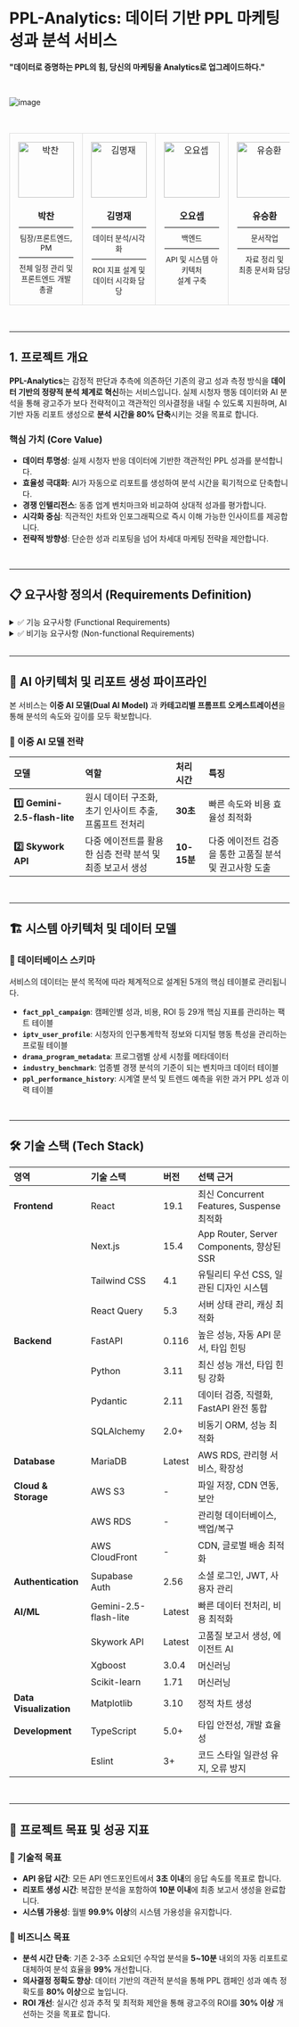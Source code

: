 # PPL-Analytics: 데이터 기반 PPL 마케팅 성과 분석 서비스

**"데이터로 증명하는 PPL의 힘, 당신의 마케팅을 Analytics로 업그레이드하다."**

<br/>

![image](https://github.com/user-attachments/assets/f0a1e527-1157-42fa-9633-95a859157474)

<br/>
<div align="center">
  <table border="0">
    <tr align="center">
      <td style="border: 1px solid #ddd; border-radius: 10px; padding: 15px; vertical-align: top;">
        <img src="https://github.com/user-attachments/assets/45784a0c-8937-4d80-b2ad-6b9788647b5a" width="100px" alt="박찬"/>
        <br /><br />
        <strong>박찬</strong>
        <hr style="border: 1px solid #eee; margin: 8px 0;" />
        <small>팀장/프론트엔드, PM</small>
        <hr style="border: 1px solid #eee; margin: 8px 0;" />
        <small>전체 일정 관리 및<br/>프론트엔드 개발 총괄</small>
      </td>
      <td style="border: 1px solid #ddd; border-radius: 10px; padding: 15px; vertical-align: top;">
        <img src="https://github.com/user-attachments/assets/27e01010-779d-4703-82ae-e5e3a852a578" width="100px" alt="김명재"/>
        <br /><br />
        <strong>김명재</strong>
        <hr style="border: 1px solid #eee; margin: 8px 0;" />
        <small>데이터 분석/시각화</small>
        <hr style="border: 1px solid #eee; margin: 8px 0;" />
        <small>ROI 지표 설계 및<br/>데이터 시각화 담당</small>
      </td>
      <td style="border: 1px solid #ddd; border-radius: 10px; padding: 15px; vertical-align: top;">
        <img src="https://github.com/user-attachments/assets/8b403db5-7694-4089-89a6-5af856ad71d7" width="100px" alt="오요셉"/>
        <br /><br />
        <strong>오요셉</strong>
        <hr style="border: 1px solid #eee; margin: 8px 0;" />
        <small>백엔드</small>
        <hr style="border: 1px solid #eee; margin: 8px 0;" />
        <small>API 및 시스템 아키텍처<br/>설계 구축</small>
      </td>
      <td style="border: 1px solid #ddd; border-radius: 10px; padding: 15px; vertical-align: top;">
        <img src="https://github.com/user-attachments/assets/88810eba-be69-42f1-bede-fd369eddd642" width="100px" alt="유승환"/>
        <br /><br />
        <strong>유승환</strong>
        <hr style="border: 1px solid #eee; margin: 8px 0;" />
        <small>문서작업</small>
        <hr style="border: 1px solid #eee; margin: 8px 0;" />
        <small>자료 정리 및<br/>최종 문서화 담당</small>
      </td>
    </tr>
  </table>
</div>
<br/>

---

## 1. 프로젝트 개요

**PPL-Analytics**는 감정적 판단과 추측에 의존하던 기존의 광고 성과 측정 방식을 **데이터 기반의 정량적 분석 체계로 혁신**하는 서비스입니다. 실제 시청자 행동 데이터와 AI 분석을 통해 광고주가 보다 전략적이고 객관적인 의사결정을 내릴 수 있도록 지원하며, AI 기반 자동 리포트 생성으로 **분석 시간을 80% 단축**시키는 것을 목표로 합니다.

### 핵심 가치 (Core Value)
* **데이터 투명성**: 실제 시청자 반응 데이터에 기반한 객관적인 PPL 성과를 분석합니다.
* **효율성 극대화**: AI가 자동으로 리포트를 생성하여 분석 시간을 획기적으로 단축합니다.
* **경쟁 인텔리전스**: 동종 업계 벤치마크와 비교하여 상대적 성과를 평가합니다.
* **시각화 중심**: 직관적인 차트와 인포그래픽으로 즉시 이해 가능한 인사이트를 제공합니다.
* **전략적 방향성**: 단순한 성과 리포팅을 넘어 차세대 마케팅 전략을 제안합니다.

<br/>

---

## 📋 요구사항 정의서 (Requirements Definition)

<details>
  <summary> ✅ 기능 요구사항 (Functional Requirements) </summary>
  <br/>

  ### 🔹 2.1.1 사용자 인증 및 권한 관리
  * **소셜 로그인**: Supabase Auth 기반의 Google OAuth 2.0 연동을 통한 무마찰 인증
  * **세션 관리**: JWT 토큰 기반 세션 관리 및 자동 갱신
  * **권한 분리**: 역할 기반 접근 제어(RBAC) - 관리자/일반 사용자/게스트

  ### 🔹 2.1.2 데이터 입력 및 파일 관리
  * **스마트 카테고리 분류**: 화장품, 식품, 패션 등 10개 주요 업종 분류
  * **동적 입력 필드**: 선택된 카테고리별 맞춤형 추가 정보 수집
  * **멀티 포맷 지원**: PDF, DOCX, XLSX, CSV 파일 업로드
  * **보안 저장**: AWS S3를 통한 암호화 저장, 버전 관리, 백업 정책 적용

  ### 🔹 2.1.3 다차원 데이터 수집 및 전처리
  * **시청자 행동 데이터 분석**: 실시간 시청 패턴, 인구통계, 디지털 성향, 시청 환경 분석
  * **PPL 성과 데이터 통합**: 방송사, 소셜미디어, 검색 트렌드 데이터 연동
  * **데이터 품질 관리**: 이상치 탐지, 머신러닝 기반 결측값 처리, 데이터 정규화

  ### 🔹 2.1.4 AI 기반 보고서 생성
  * **프롬프트 오케스트레이션**: 카테고리별 전문화된 프롬프트를 사용하여 분석 정확도 향상
  * **AI 모델 이중 구조**: 빠른 처리를 위한 `Gemini-2.5-flash-lite`와 심층 분석을 위한 `Skywork API` 활용
  * **8단계 보고서 생성 파이프라인**: 요약부터 향후 계획까지 체계적인 보고서 자동 생성

  ### 🔹 2.1.5 인터랙티브 대시보드 및 시각화
  * **실시간 성과 모니터링**: KPI 대시보드, 드릴다운 분석, 다차원 비교 뷰, 미래 성과 예측
  * **고급 시각화 기능**: D3.js 기반 동적 차트, 히트맵, 워드클라우드, 트렌드라인

  ### 🔹 2.1.6 고급 내보내기 및 공유
  * **다중 포맷 지원**: PDF, PowerPoint, Excel 포맷으로 리포트 자동 생성
  * **웹 링크 공유**: 실시간 업데이트가 반영되는 웹 기반 리포트 공유

  ### 🔹 2.1.7 API 및 시스템 통합
  * **RESTful API 설계**: 인증(`auth`), 대시보드(`dashboard`), 분석(`analysis`), 리포트(`report`) API 제공
  * **외부 시스템 연동**: 방송사, 소셜미디어, 검색 트렌드, 광고 플랫폼 API 연동
</details>

<details>
  <summary> ✅ 비기능 요구사항 (Non-functional Requirements) </summary>
  <br/>

  ### 🔹 2.2.1 보안 및 컴플라이언스
  * **데이터 보호**: AES-256 저장 암호화, TLS 1.3 전송 암호화 적용
  * **데이터 거버넌스**: 데이터 생명주기 관리 및 자동 삭제 정책 수립
  * **접근 제어**: 최소 권한 원칙(Principle of least privilege) 적용
  
  ### 🔹 2.2.2 성능 및 확장성
  * **성능 목표**
    * **API 응답 시간**: 3초 이내
    * **리포트 생성**: 5분 이내 완료 (복잡 분석 시 10분 이내)
</details>

<br/>

---

## 🤖 AI 아키텍처 및 리포트 생성 파이프라인

본 서비스는 **이중 AI 모델(Dual AI Model)** 과 **카테고리별 프롬프트 오케스트레이션**을 통해 분석의 속도와 깊이를 모두 확보합니다.

### 🔹 이중 AI 모델 전략

| 모델 | 역할 | 처리 시간 | 특징 |
| :--- | :--- | :--- | :--- |
| **1️⃣ Gemini-2.5-flash-lite** | 원시 데이터 구조화, 초기 인사이트 추출, 프롬프트 전처리 | **30초** | 빠른 속도와 비용 효율성 최적화 |
| **2️⃣ Skywork API** | 다중 에이전트를 활용한 심층 전략 분석 및 최종 보고서 생성 | **10-15분** | 다중 에이전트 검증을 통한 고품질 분석 및 권고사항 도출 |

<br/>

---

## 🏗️ 시스템 아키텍처 및 데이터 모델

### 🔹 데이터베이스 스키마
서비스의 데이터는 분석 목적에 따라 체계적으로 설계된 5개의 핵심 테이블로 관리됩니다.

* **`fact_ppl_campaign`**: 캠페인별 성과, 비용, ROI 등 29개 핵심 지표를 관리하는 팩트 테이블
* **`iptv_user_profile`**: 시청자의 인구통계학적 정보와 디지털 행동 특성을 관리하는 프로필 테이블
* **`drama_program_metadata`**: 프로그램별 상세 시청률 메타데이터
* **`industry_benchmark`**: 업종별 경쟁 분석의 기준이 되는 벤치마크 데이터 테이블
* **`ppl_performance_history`**: 시계열 분석 및 트렌드 예측을 위한 과거 PPL 성과 이력 테이블

<br/>

---

## 🛠️ 기술 스택 (Tech Stack)

| 영역 | 기술 스택 | 버전 | 선택 근거 |
| :--- | :--- | :--- | :--- |
| **Frontend** | React | 19.1 | 최신 Concurrent Features, Suspense 최적화 |
| | Next.js | 15.4 | App Router, Server Components, 향상된 SSR |
| | Tailwind CSS | 4.1 | 유틸리티 우선 CSS, 일관된 디자인 시스템 |
| | React Query | 5.3 | 서버 상태 관리, 캐싱 최적화 |
| **Backend** | FastAPI | 0.116 | 높은 성능, 자동 API 문서, 타입 힌팅 |
| | Python | 3.11 | 최신 성능 개선, 타입 힌팅 강화 |
| | Pydantic | 2.11 | 데이터 검증, 직렬화, FastAPI 완전 통합 |
| | SQLAlchemy | 2.0+ | 비동기 ORM, 성능 최적화 |
| **Database** | MariaDB | Latest | AWS RDS, 관리형 서비스, 확장성 |
| **Cloud & Storage** | AWS S3 | - | 파일 저장, CDN 연동, 보안 |
| | AWS RDS | - | 관리형 데이터베이스, 백업/복구 |
| | AWS CloudFront | - | CDN, 글로벌 배송 최적화 |
| **Authentication** | Supabase Auth | 2.56 | 소셜 로그인, JWT, 사용자 관리 |
| **AI/ML** | Gemini-2.5-flash-lite | Latest | 빠른 데이터 전처리, 비용 최적화 |
| | Skywork API | Latest | 고품질 보고서 생성, 에이전트 AI |
| | Xgboost | 3.0.4 | 머신러닝 |
| | Scikit-learn | 1.71 | 머신러닝 |
| **Data Visualization**| Matplotlib | 3.10 | 정적 차트 생성 |
| **Development** | TypeScript | 5.0+ | 타입 안전성, 개발 효율성 |
| | Eslint | 3+ | 코드 스타일 일관성 유지, 오류 방지 |

<br/>

---
## 🎯 프로젝트 목표 및 성공 지표

### 🔹 기술적 목표
* **API 응답 시간**: 모든 API 엔드포인트에서 **3초 이내**의 응답 속도를 목표로 합니다.
* **리포트 생성 시간**: 복잡한 분석을 포함하여 **10분 이내**에 최종 보고서 생성을 완료합니다.
* **시스템 가용성**: 월별 **99.9% 이상**의 시스템 가용성을 유지합니다.

### 🔹 비즈니스 목표
* **분석 시간 단축**: 기존 2-3주 소요되던 수작업 분석을 **5~10분** 내외의 자동 리포트로 대체하여 분석 효율을 **99%** 개선합니다.
* **의사결정 정확도 향상**: 데이터 기반의 객관적 분석을 통해 PPL 캠페인 성과 예측 정확도를 **80% 이상**으로 높입니다.
* **ROI 개선**: 실시간 성과 추적 및 최적화 제안을 통해 광고주의 ROI를 **30% 이상** 개선하는 것을 목표로 합니다.
